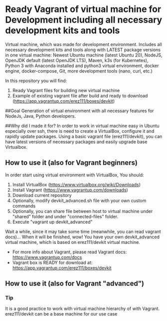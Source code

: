 # Ready Vagrant of virtual machine for Development including all necessary development kits and tools

Virtual machine, which was made for development environment. Includes all necessary development kits and tools along with LATEST package versions in one virtual machine: Newest Ubuntu machine (latest Ubuntu 20), NodeJS, OpenJDK default (latest OpenJDK LTS), Maven, k3s (for Kubernetes), Python 3 with Anaconda installed and python3 virtual environment, docker engine, docker-compose, Git, more development tools (nano, curl, etc.)

In this repository you will find:
1. Ready Vagrant files for building new virtual machine
2. Example of existing vagrant file after build and ready to download (https://app.vagrantup.com/erez111/boxes/devkit)

##Goal
Generation of virtual environment with all necessary features for NodeJs, Java, Python developers. 

##Why did I made it for?
In order to work in virtual machine easy in Ubuntu especially over ssh, there is need to create a VirtualBox, configure it and rapidly update packages.
Using a basic vagrant file (erez111/devkit), you can have latest versions of necessary packages and easily upgrade base Virtualbox.

## How to use it (also for Vagrant beginners)
In order start using virtual environment with VirtualBox,
You should:
1. Install VirtualBox (https://www.virtualbox.org/wiki/Downloads)
2. Install Vagrant (https://www.vagrantup.com/downloads)
3. Download current repository
4. Optionally, modify devkit_advanced.sh file with your own custom commands
5. Optionally, you can share file between host to virtual machine under "shared" folder and under "connected-files" folder. 
6. Execute "vagrant up devkit_advanced"

Wait a while, since it may take some time (meanwhile, you can read vagrant docs)... 
When it will be finished, wow! You have your own devkit_advanced virtual machine, which is based on erez111/devkit virtual machine.   

- For more info about Vagrant, please read Vagrant docs:
https://www.vagrantup.com/docs 
- Vagrant box is READY for download at:
   https://app.vagrantup.com/erez111/boxes/devkit

## How to use it (also for Vagrant "advanced")


### Tip
It is a good practice to work with virtual machine hierarchy of with Vagrant.
erez111/devkit can be a base machine for our use case
